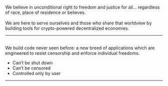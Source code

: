 
We believe in unconditional right to freedom and justice for all... regardless of race, place of residence or believes.
<br /><br />
We are here to serve ourselves and those who share that worldview by building tools for crypto-powered decentralized economies.
<br />
<hr />
<br />
We build code never seen before: a new breed of applications which are engineered to resist censorship and enforce individual freedoms.

+ Can’t be shut down
+ Can’t be censored
+ Controlled only by user

<hr />
